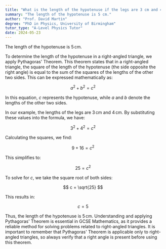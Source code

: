 ```yaml
---
title: "What is the length of the hypotenuse if the legs are 3 cm and 4 cm?"
summary: "The length of the hypotenuse is 5 cm."
author: "Prof. David Martin"
degree: "PhD in Physics, University of Birmingham"
tutor_type: "A-Level Physics Tutor"
date: 2024-05-23
---
```


The length of the hypotenuse is $5 \, \text{cm}$.

To determine the length of the hypotenuse in a right-angled triangle, we apply Pythagoras' Theorem. This theorem states that in a right-angled triangle, the square of the length of the hypotenuse (the side opposite the right angle) is equal to the sum of the squares of the lengths of the other two sides. This can be expressed mathematically as:

$$
a^2 + b^2 = c^2
$$

In this equation, $c$ represents the hypotenuse, while $a$ and $b$ denote the lengths of the other two sides.

In our example, the lengths of the legs are $3 \, \text{cm}$ and $4 \, \text{cm}$. By substituting these values into the formula, we have:

$$
3^2 + 4^2 = c^2
$$

Calculating the squares, we find:

$$
9 + 16 = c^2
$$

This simplifies to:

$$
25 = c^2
$$

To solve for $c$, we take the square root of both sides:

$$
c = \sqrt{25}
$$

This results in:

$$
c = 5
$$

Thus, the length of the hypotenuse is $5 \, \text{cm}$. Understanding and applying Pythagoras' Theorem is essential in GCSE Mathematics, as it provides a reliable method for solving problems related to right-angled triangles. It is important to remember that Pythagoras' Theorem is applicable only to right-angled triangles, so always verify that a right angle is present before using this theorem.
    